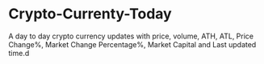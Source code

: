 # Crypto-Currenty-Today
A day to day crypto currency updates with price, volume, ATH, ATL, Price Change%, Market Change Percentage%, Market Capital and Last updated time.d
